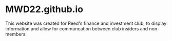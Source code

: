 # MWD22.github.io
This website was created for Reed's finance and investment club, to display information and allow for communcation between club insiders and non-members.
